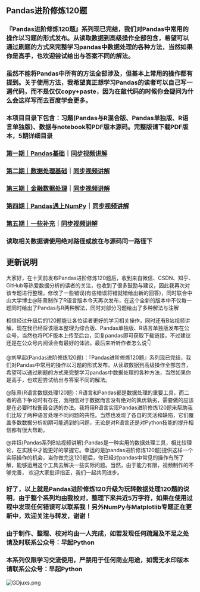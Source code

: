 ## Pandas进阶修炼120题
### 『Pandas进阶修炼120题』系列现已完结，我们对Pandas中常用的操作以习题的形式发布。从读取数据到高级操作全部包含，希望可以通过刷题的方式来完整学习pandas中数据处理的各种方法，当然如果你是高手，也欢迎尝试给出与答案不同的解法。
### 虽然不能将Pandas中所有的方法全部涉及，但基本上常用的操作都有提到。关于使用方法，我希望真正想学习Pandas的读者可以自己写一遍代码，而不是仅仅copy+paste，因为在敲代码的时候你会疑问为什么会这样写而去百度学会更多。
### 本项目目录下包含：习题(Pandas与R混合版、Pandas单独版、R语言单独版)、数据与notebook和PDF版本源码。完整版请下载PDF版本，5期详细目录
### [第一期｜Pandas基础](https://mp.weixin.qq.com/s/o2o-0xjJNjOLwsbNQHBDAw)｜[同步视频讲解](https://www.bilibili.com/video/BV1Mi4y1876W?from=search&seid=12137118980054438985)
### [第二期｜数据处理基础](https://mp.weixin.qq.com/s/vtIV8g4guBZqVoX0IkGtYg)｜[同步视频讲解](https://www.bilibili.com/video/BV18z411b7bH?from=search&seid=12137118980054438985)
### [第三期｜金融数据处理](https://mp.weixin.qq.com/s/9FzHqDhQz7ejW30-2Fw0Sw)｜[同步视频讲解](https://www.bilibili.com/video/BV1FA411b7D1?from=search&seid=12137118980054438985)
### [第四期｜Pandas遇上NumPy](https://mp.weixin.qq.com/s/nPZ-gdSZOZhlYGs8bhLpxg)｜[同步视频讲解](https://www.bilibili.com/video/BV1Ge41147vc?from=search&seid=12137118980054438985)
### [第五期｜一些补充](https://mp.weixin.qq.com/s/_HeuaZ_zRrLwnNSuU-a4LA)｜[同步视频讲解](https://www.bilibili.com/video/BV1Bc411h7Zr?from=search&seid=12137118980054438985)


### 读取相关数据请使用绝对路径或放在与源码同一路径下

## 更新说明

大家好，在十天前发布Pandas进阶修炼120题后，收到来自微信、CSDN、知乎、GitHub等热爱数据分析的读者的关注，也收到了很多鼓励与建议，因此我再次对该专题进行整理，修改了一些错误(有些错误将错就错给出新的回答)，同时联合中山大学博士@陈熹制作了R语言版本今天再次发布，在这个全新的版本中不仅每一题同时给出了Pandas与R两种解法，同时对部分习题给出了多种解法与注解


相信经过升级后的120题能让各位读者更好的学习相关操作，同时还有B站视频讲解，现在我已经将该版本整理为综合版、Pandas单独版、R语言单独版发布在公众号，当然也将PDF版本上传至后台，回复pandas即可获取下载链接，不过建议还是在公众号内阅读会有最好的体验。最后来听听作者怎么说👇


@刘早起(Pandas进阶修炼120题)：『Pandas进阶修炼120题』系列现已完结，我们对Pandas中常用的操作以习题的形式发布。从读取数据到高级操作全部包含，希望可以通过刷题的方式来完整学习pandas中数据处理的各种方法，当然如果你是高手，也欢迎尝试给出与答案不同的解法。

@陈熹(R语言数据处理120题)：R语言和Pandas都是数据处理的重要工具，而二者的高下争论时有存在，我相信对于数据而言没有绝对的孰优孰劣，需要做的应该是在必要时权衡最合适的办法。我将用R语言实现Pandas进阶修炼120题来帮助我们比较了两种语言处理不同问题的共性。当然也发现了各自的灵活和缺陷，它们覆盖多数数据分析初期可能遇到的问题，无论是对R语言还是对Python技能的提升相信都有很大帮助。

@井钰(Pandas系列B站视频讲解):Pandas是一种实用的数据处理工具，相比较理论，在实践中才能更好的掌握它。幸运的是[pandas进阶修炼120题]提供这样一个实际操作的机会，当你做完这120题后，你已经对pandas中常见的操作有所了解，能够运用这个工具去解决一些实际问题。当然，由于能力有限，视频制作的不够完善， 欢迎大家批评指正，我们一起共同进步。


### 好了，以上就是Pandas进阶修炼120升级为玩转数据处理120题的说明，由于整个系列均由我校对，整理下来共近5万字符，如果在使用过程中发现任何错误可以联系我！另外NumPy与Matplotlib专题正在更新中，欢迎关注与转发，谢谢！



### 由于制作、整理、校对均由一人完成，如若发现任何疏漏及不足之处请及时联系公众号：早起Python
### 本系列仅限学习交流使用，严禁用于任何商业用途，如需无水印版本请联系公众号：早起Python


![GDjuxs.png](https://s1.ax1x.com/2020/04/05/GDjuxs.png)
